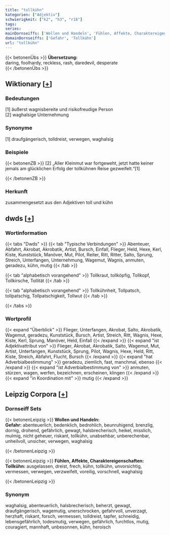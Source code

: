 ```yaml
---
title: "tollkühn"
kategorien: ["Adjektiv"]
schwierigkeit: ["k2", "h3", "r18"]
tags:
series:
mainDornseiffs: ['Wollen und Handeln', 'Fühlen, Affekte, Charaktereigenschaften']
domainDornseiffs: ['Gefahr', 'Tollkühn']
url: "tollkühn"
---
```


{{< betonenÜbs >}}
**Übersetzung:**  
daring, foolhardy, reckless, rash, daredevil, desperate  
{{< /betonenÜbs >}}

## Wiktionary [[+](https://de.wiktionary.org/wiki/tollkühn)]

### Bedeutungen
[1] äußerst wagnisbereite und risikofreudige Person  
[2] waghalsige Unternehmung  

### Synonyme
[1] draufgängerisch, tolldreist, verwegen, waghalsig  

### Beispiele
{{< betonenZB >}}
[2] „Aller Kleinmut war fortgeweht, jetzt hatte keiner jemals am glücklichen Erfolg der tollkühnen Reise gezweifelt.“[1]  

{{< /betonenZB >}}
### Herkunft
zusammengesetzt aus den Adjektiven toll und kühn  



## dwds [[+](https://www.dwds.de/wb/tollkühn)]

### Wortinformation
{{< tabs "Dwds" >}}
{{< tab "Typische Verbindungen" >}}
Abenteuer, Abfahrt, Akrobat, Akrobatik, Artist, Bursch, Einfall, Flieger, Held, Hexe, Kerl, Kiste, Kunststück, Manöver, Mut, Pilot, Reiter, Ritt, Ritter, Salto, Sprung, Streich, Unterfangen, Unternehmung, Wagemut, Wagnis, anmuten, geradezu, kühn, mutig
{{< /tab >}}

{{< tab "alphabetisch vorangehend" >}}
Tollkraut, tollköpfig, Tollkopf, Tollkirsche, Tollität
{{< /tab >}}

{{< tab "alphabetisch vorangehend" >}}
Tollkühnheit, Tollpatsch, tollpatschig, Tollpatschigkeit, Tollwut
{{< /tab >}}

{{< /tabs >}}

### Wortprofil
{{< expand "Überblick" >}} Flieger, Unterfangen, Akrobat, Salto, Akrobatik, Wagemut, geradezu, Kunststück, Bursch, Artist, Streich, Ritt, Wagnis, Hexe, Kiste, Kerl, Sprung, Manöver, Held, Einfall {{< /expand >}}
{{< expand "ist Adjektivattribut von" >}} Flieger, Akrobat, Akrobatik, Salto, Wagemut, Mut, Artist, Unterfangen, Kunststück, Sprung, Pilot, Wagnis, Hexe, Held, Ritt, Kiste, Streich, Abfahrt, Flucht, Bursch {{< /expand >}}
{{< expand "hat Adverbialbestimmung" >}} geradezu, ziemlich, fast, manchmal, ebenso {{< /expand >}}
{{< expand "ist Adverbialbestimmung von" >}} anmuten, stürzen, wagen, werfen, bezeichnen, erscheinen, klingen {{< /expand >}}
{{< expand "in Koordination mit" >}} mutig {{< /expand >}}

## Leipzig Corpora [[+](https://corpora.uni-leipzig.de/en/res?word=tollkühn&corpusId=deu_newscrawl-public_2018)]

### Dornseiff Sets
{{< betonenLeipzig >}}
**Wollen und Handeln:**  
**Gefahr:** abenteuerlich, bedenklich, bedrohlich, beunruhigend, brenzlig, dornig, drohend, gefährlich, gewagt, halsbrecherisch, heikel, misslich, mulmig, nicht geheuer, riskant, tollkühn, unabsehbar, unberechenbar, unheilvoll, unsicher, verwegen, waghalsig  

{{< /betonenLeipzig >}}


{{< betonenLeipzig >}}
**Fühlen, Affekte, Charaktereigenschaften:**  
**Tollkühn:** ausgelassen, dreist, frech, kühn, tollkühn, unvorsichtig, vermessen, verwegen, verzweifelt, voreilig, vorschnell, waghalsig  

{{< /betonenLeipzig >}}

### Synonym
waghalsig, abenteuerlich, halsbrecherisch, beherzt, gewagt, draufgängerisch, wagemutig, unerschrocken, gefahrvoll, unverzagt, herzhaft, riskant, forsch, vermessen, tolldreist, tapfer, schneidig, lebensgefährlich, todesmutig, verwegen, gefährlich, furchtlos, mutig, couragiert, mannhaft, unbesonnen, kühn, heroisch

